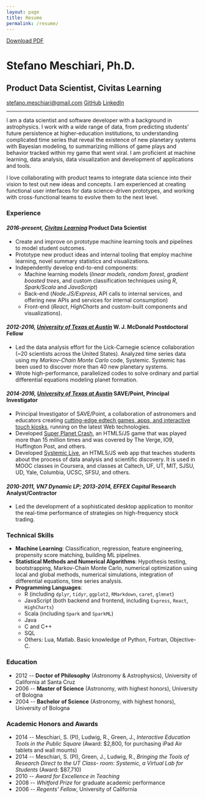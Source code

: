 ```yaml
---
layout: page
title: Resume 
permalink: /resume/
---
```

<div class="float-right">
<a href="/files/meschiari_resume_may_2017.pdf">Download PDF</a>
</div>


<h1 class="name">Stefano Meschiari, Ph.D.</h1>
<h2 class="subtitle">Product Data Scientist, Civitas Learning</h2>
<div class="links">
<a href="mailto:stefano.meschiari@gmail.com"><i class="mail outline icon"></i> stefano.meschiari@gmail.com</a>
<a href="https://github.com/stefano-meschiari"><i class="github icon"></i> GitHub</a>
<a href="https://www.linkedin.com/in/stefano-meschiari-46966242/"><i class="linkedin icon"></i> LinkedIn</a>
</div>
<hr>

I am a data scientist and software developer with a background in astrophysics. I work with a wide range of data, from predicting students' future persistence at higher-education institutions, to understanding complicated time series that reveal the existence of new planetary systems with Bayesian modeling, to summarizing millions of game plays and behavior tracked within my game that went viral. I am proficient at machine learning, data analysis, data visualization and development of applications and tools.

I love collaborating with product teams to integrate data science into their vision to test out new ideas and concepts. I am experienced at creating functional user interfaces for data science-driven prototypes, and working with cross-functional teams to evolve them to the next level.

### Experience

#### *2016-present, [Civitas Learning](https://www.civitaslearning.com)* Product Data Scientist 
* Create and improve on prototype machine learning tools and pipelines to model student outcomes. 
* Prototype new product ideas and internal tooling that employ machine learning, novel summary statistics and visualizations.
* Independently develop end-to-end components:
  * Machine learning models (*linear models*, *random forest*, *gradient boosted trees*, and custom classification techniques using *R*, *Spark/Scala* and *JavaScript*)
  * Back-end (*Node.JS/Express*, API calls to internal services, and offering new APIs and services for internal consumption)
  * Front-end (*React*, *HighCharts* and custom-built components and visualizations).

#### *2012-2016, [University of Texas at Austin](https://as.utexas.edu)* W. J. McDonald Postdoctoral Fellow
* Led the data analysis effort for the Lick-Carnegie science collaboration (~20 scientists across the United States). Analyzed time series data using my *Markov-Chain Monte Carlo* code, Systemic. Systemic has been used to discover more than 40 new planetary systems.
* Wrote high-performance, parallelized codes to solve ordinary and partial differential equations modeling planet formation.

#### *2014-2016, [University of Texas at Austin](https://as.utexas.edu)* SAVE/Point, Principal Investigator ####
* Principal Investigator of SAVE/Point, a collaboration of astronomers and educators creating [cutting-edge edtech games, apps, and interactive touch kiosks](http://save-point.github.io), running on the latest Web technologies. 
* Developed [Super Planet Crash](/projects#spc), an HTML5/JS game that was played more than 15 million times and was covered by The Verge, IO9, Huffington Post, and others.
* Developed [Systemic Live](/projects#systemic), an HTML5/JS web app that teaches students about the process of data analysis and scientific discovery. It is used in MOOC classes in Coursera, and classes at Caltech, UF, UT, MIT, SJSU, UD, Yale, Columbia, UCSC, SFSU, and others.


#### *2010-2011, VN7 Dynamic LP; 2013-2014, EFFEX Capital* Research Analyst/Contractor
* Led the development of a sophisticated desktop application to monitor the real-time performance of strategies on high-frequency stock trading.

### Technical Skills
* **Machine Learning**: Classification, regression, feature engineering, propensity score matching, building ML pipelines.
* **Statistical Methods and Numerical Algorithms**: Hypothesis testing, bootstrapping, Markov-Chain Monte Carlo, numerical optimization using local and global methods, numerical simulations, integration of differential equations, time series analysis.
* **Programming Languages**: 
  * R (including `dplyr`, `tidyr`, `ggplot2`, `RMarkdown`, `caret`, `glmnet`)
  * JavaScript (both backend and frontend, including `Express`, `React`, `HighCharts`)
  * Scala (including `Spark` and `SparkML`)
  * Java
  * C and C++
  * SQL
  * Others: Lua, Matlab. Basic knowledge of Python, Fortran, Objective-C.

### Education
* 2012 -- **Doctor of Philosophy** (Astronomy & Astrophysics), University of California at Santa Cruz
* 2006 -- **Master of Science** (Astronomy, with highest honors), University of Bologna
* 2004 -- **Bachelor of Science** (Astronomy, with highest honors), University of Bologna

### Academic Honors and Awards
* 2014 -- Meschiari, S. (PI), Ludwig, R., Green, J., *Interactive Education Tools in the Public Square* (Award: $2,800, for purchasing iPad Air tablets and wall mounts)
* 2014 -- Meschiari, S. (PI), Green, J., Ludwig, R., *Bringing the Tools of Research Direct to the UT Class- room: Systemic, a Virtual Lab for Students* (Award: $87,710)
* 2010 -- *Award for Excellence in Teaching*
* 2008 -- *Whitford Prize* for graduate academic performance
* 2006 -- *Regents' Fellow*, University of California
